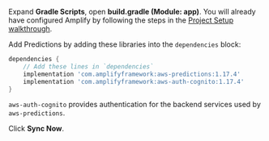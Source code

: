 Expand **Gradle Scripts**, open **build.gradle (Module: app)**. You will already have configured Amplify by following the steps in the [Project Setup walkthrough](~/lib/project-setup/create-application.md).

Add Predictions by adding these libraries into the `dependencies` block:

```groovy
dependencies {
    // Add these lines in `dependencies`
    implementation 'com.amplifyframework:aws-predictions:1.17.4'
    implementation 'com.amplifyframework:aws-auth-cognito:1.17.4'
}
```

`aws-auth-cognito` provides authentication for the backend services used by `aws-predictions`.

Click **Sync Now**.
